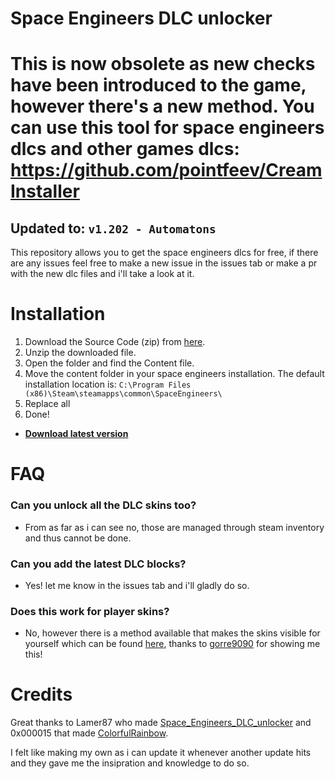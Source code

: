 # Space Engineers DLC unlocker

# This is now obsolete as new checks have been introduced to the game, however there's a new method. You can use this tool for space engineers dlcs and other games dlcs: https://github.com/pointfeev/CreamInstaller

## Updated to: `v1.202 - Automatons`

This repository allows you to get the space engineers dlcs for free, if there are any issues feel free to make a new issue in the issues tab or make a pr with the new dlc files and i'll take a look at it.

# Installation
1. Download the Source Code (zip) from [here](https://github.com/wrefgtzweve/SpaceEngineersDLCUnlocker/archive/refs/heads/master.zip).
2. Unzip the downloaded file.
3. Open the folder and find the Content file. 
4. Move the content folder in your space engineers installation. The default installation location is: `C:\Program Files (x86)\Steam\steamapps\common\SpaceEngineers\`
5. Replace all
6. Done!

- **[Download latest version](https://github.com/wrefgtzweve/SpaceEngineersDLCUnlocker/archive/refs/heads/master.zip)**

# FAQ
### Can you unlock all the DLC skins too?
- From as far as i can see no, those are managed through steam inventory and thus cannot be done.

### Can you add the latest DLC blocks?
- Yes! let me know in the issues tab and i'll gladly do so.

### Does this work for player skins?
- No, however there is a method available that makes the skins visible for yourself which can be found [here](https://imgur.com/a/MCTwsfd), thanks to [gorre9090](https://github.com/gorre9090) for showing me this!



# Credits

Great thanks to Lamer87 who made [Space_Engineers_DLC_unlocker](https://github.com/Lamer87/Space_Engineers_DLC_unlocker) and 0x000015 that made [ColorfulRainbow](https://github.com/0x000015/ColorfulRainbow).

I felt like making my own as i can update it whenever another update hits and they gave me the insipration and knowledge to do so.
